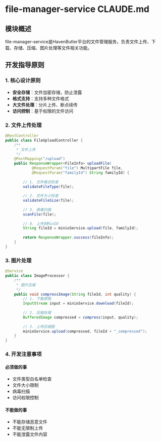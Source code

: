 # file-manager-service CLAUDE.md

## 模块概述
file-manager-service是HavenButler平台的文件管理服务，负责文件上传、下载、存储、压缩、图片处理等文件相关功能。

## 开发指导原则

### 1. 核心设计原则
- **安全存储**：文件加密存储，防止泄露
- **格式支持**：支持多种文件格式
- **大文件处理**：分片上传、断点续传
- **访问控制**：基于权限的文件访问

### 2. 文件上传处理

```java
@RestController
public class FileUploadController {
    /**
     * 文件上传
     */
    @PostMapping("/upload")
    public ResponseWrapper<FileInfo> uploadFile(
            @RequestParam("file") MultipartFile file,
            @RequestParam("familyId") String familyId) {
        
        // 1. 文件格式检查
        validateFileType(file);
        
        // 2. 文件大小检查
        validateFileSize(file);
        
        // 3. 病毒扫描
        scanFile(file);
        
        // 4. 上传到MinIO
        String fileId = minioService.upload(file, familyId);
        
        return ResponseWrapper.success(fileInfo);
    }
}
```

### 3. 图片处理

```java
@Service
public class ImageProcessor {
    /**
     * 图片压缩
     */
    public void compressImage(String fileId, int quality) {
        // 1. 下载原图
        InputStream input = minioService.download(fileId);
        
        // 2. 压缩处理
        BufferedImage compressed = compress(input, quality);
        
        // 3. 上传压缩图
        minioService.upload(compressed, fileId + "_compressed");
    }
}
```

### 4. 开发注意事项

#### 必须做的事
- 文件类型白名单检查
- 文件大小限制
- 病毒扫描
- 访问权限控制

#### 不能做的事
- 不能存储恶意文件
- 不能无限制上传
- 不能泄露文件内容
